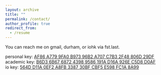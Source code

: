 ```yaml
---
layout: archive
title: ""
permalink: /contact/
author_profile: true
redirect_from:
  - /resume
---
```


You can reach me on gmail, durham, or iohk via fst.last.  
<p>
	personal key:  <a class="dhtgD aw5Odc" href="https://keys.openpgp.org/vks/v1/by-fingerprint/AF86A7799FA0B97396B2A707C7B32F48806D29DF" rel="noopener" target="_blank">AF86 A779 9FA0 B973 96B2  A707 C7B3 2F48 806D 29DF</a><br>
	academic key: <a class="dhtgD aw5Odc" href="https://keys.openpgp.org/vks/v1/by-fingerprint/B6D36B67687243989586191AD16A926EC5D8D0AF" rel="noopener" target="_blank">B6D3 6B67 6872 4398 9586  191A D16A 926E C5D8 D0AF</a><br>
	io key: <a class="dhtgD aw5Odc" href="https://keys.openpgp.org/vks/v1/by-fingerprint/564DD11A0EF2A8FB338730BFCBF5E598FC1A8A99" rel="noopener" target="_blank">564D D11A 0EF2 A8FB 3387  30BF CBF5 E598 FC1A 8A99</a><br>	
</p>
